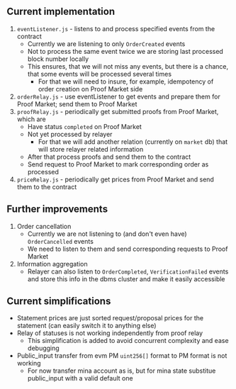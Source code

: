 ## Current implementation
1. `eventListener.js` - listens to and process specified events from the contract
    - Currently we are listening to only `OrderCreated` events
    - Not to process the same event twice we are storing last processed block number locally
    - This ensures, that we will not miss any events, but there is a chance, that some events will be processed several times
        - For that we will need to insure, for example, idempotency of order creation on Proof Market side
2. `orderRelay.js` - use eventListener to get events and prepare them for Proof Market; send them to Proof Market
3. `proofRelay.js` - periodically get submitted proofs from Proof Market, which are
    - Have status `completed` on Proof Market
    - Not yet processed by relayer 
        - For that we will add another relation (currently on `market` db) that will store relayer related information
    - After that process proofs and send them to the contract
    - Send request to Proof Market to mark corresponding order as processed
4. `priceRelay.js` - periodically get prices from Proof Market and send them to the contract


## Further improvements
1. Order cancellation
    - Currently we are not listening to (and don't even have) `OrderCancelled` events
    - We need to listen to them and send corresponding requests to Proof Market
2. Information aggregation
    - Relayer can also listen to `OrderCompleted`, `VerificationFailed` events and store this info in the dbms cluster and make it easily accessible 


## Current simplifications
- Statement prices are just sorted request/proposal prices for the statement (can easily switch it to anything else)
- Relay of statuses is not working independently from proof relay
    - This simplification is added to avoid concurrent complexity and ease debugging
- Public_input transfer from evm PM `uint256[]` format to PM format is not working
    - For now transfer mina account as is, but for mina state substitue public_input with a valid default one